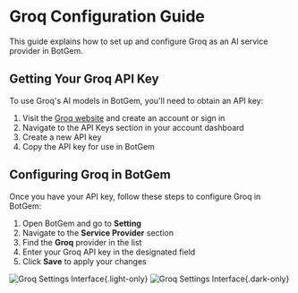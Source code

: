 # Groq Configuration Guide

This guide explains how to set up and configure Groq as an AI service provider in BotGem.

## Getting Your Groq API Key

To use Groq's AI models in BotGem, you'll need to obtain an API key:

1. Visit the [Groq website](https://console.groq.com/keys) and create an account or sign in
2. Navigate to the API Keys section in your account dashboard
3. Create a new API key
4. Copy the API key for use in BotGem

## Configuring Groq in BotGem

Once you have your API key, follow these steps to configure Groq in BotGem:

1. Open BotGem and go to **Setting**
2. Navigate to the **Service Provider** section
3. Find the **Groq** provider in the list
4. Enter your Groq API key in the designated field
5. Click **Save** to apply your changes

![Groq Settings Interface](/groq.png){.light-only}
![Groq Settings Interface](/groq-dark.png){.dark-only}



